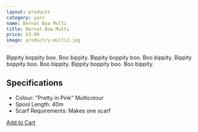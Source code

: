 ```yaml
---
layout: products
category: yarn
name: Bernat Boa Multi
title: Bernat Boa Multi
price: $3.99
image: product/y-multi2.jpg
---
```


Bippity boppity boo. Boo bippity. Bippity boppity boo. Boo bippity. Bippity boppity boo. Boo bippity. Bippity boppity boo. Boo bippity.

## Specifications

- Colour: "Pretty in Pink" Multicolour
- Spool Length: 40m
- Scarf Requirements: Makes one scarf

<a class="btn-alt milli" href="{{site.baseurl}}/cart/">Add to Cart</a>